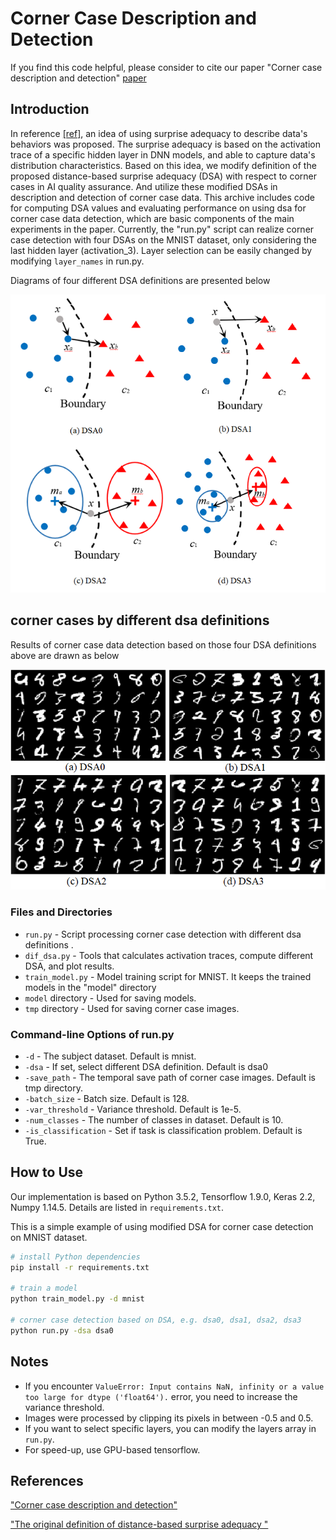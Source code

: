# Corner Case Description and Detection 

If you find this code helpful, please consider to cite our paper "Corner case description and detection" [paper](https://arxiv.org/abs/2101.02494)

## Introduction

In reference [[ref]](https://arxiv.org/abs/1808.08444), an idea of using surprise adequacy to describe data's behaviors was proposed. The surprise adequacy is based on the activation trace of a specific hidden layer in DNN models, 
and able to capture data's distribution characteristics. Based on this idea, we modify definition of the proposed distance-based surprise adequacy (DSA) with respect to corner cases in AI quality assurance.
And utilize these modified DSAs in description and detection of corner case data. This archive includes code for computing DSA values and evaluating performance on using dsa for corner case data detection, 
which are basic components of the main experiments in the paper. Currently, the "run.py" script can realize corner case detection with four DSAs on the MNIST dataset, only considering the last hidden layer (activation_3). Layer selection can be easily changed by modifying `layer_names` in run.py.

Diagrams of four different DSA definitions are presented below


![four dsa definitions](images/dsa_definitions.png)

## corner cases by different dsa definitions
Results of corner case data detection based on those four DSA definitions above are drawn as below
 

![corner case](images/corner_case.png)

### Files and Directories

- `run.py` - Script processing corner case detection with different dsa definitions .
- `dif_dsa.py` - Tools that calculates activation traces, compute different DSA, and plot results.
- `train_model.py` - Model training script for MNIST. It keeps the trained models in the "model" directory 
- `model` directory - Used for saving models.
- `tmp` directory - Used for saving corner case images.

### Command-line Options of run.py

- `-d` - The subject dataset. Default is mnist.
- `-dsa` - If set, select different DSA definition. Default is dsa0
- `-save_path` - The temporal save path of corner case images. Default is tmp directory.
- `-batch_size` - Batch size. Default is 128.
- `-var_threshold` - Variance threshold. Default is 1e-5.
- `-num_classes` - The number of classes in dataset. Default is 10.
- `-is_classification` - Set if task is classification problem. Default is True.


## How to Use

Our implementation is based on Python 3.5.2, Tensorflow 1.9.0, Keras 2.2, Numpy 1.14.5. Details are listed in `requirements.txt`.

This is a simple example of using modified DSA for corner case detection on MNIST dataset.

```bash
# install Python dependencies
pip install -r requirements.txt

# train a model
python train_model.py -d mnist

# corner case detection based on DSA, e.g. dsa0, dsa1, dsa2, dsa3
python run.py -dsa dsa0
```

## Notes

- If you encounter `ValueError: Input contains NaN, infinity or a value too large for dtype ('float64').` error, you need to increase the variance threshold.
- Images were processed by clipping its pixels in between -0.5 and 0.5.
- If you want to select specific layers, you can modify the layers array in `run.py`.
- For speed-up, use GPU-based tensorflow.
  
## References
["Corner case description and detection"](https://arxiv.org/abs/2101.02494)

["The original definition of distance-based surprise adequacy "](https://arxiv.org/abs/1808.08444)
